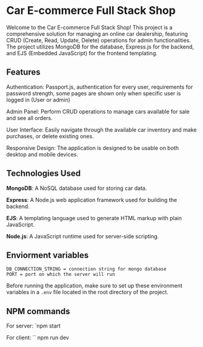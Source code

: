 
# Car E-commerce Full Stack Shop
Welcome to the Car E-commerce Full Stack Shop! This project is a comprehensive solution for managing an online car dealership, featuring CRUD (Create, Read, Update, Delete) operations for admin functionalities. The project utilizes MongoDB for the database, Express.js for the backend, and EJS (Embedded JavaScript) for the frontend templating.

## Features
Authentication: Passport.js, authentication for every user, requirements for password strength, some pages are shown only when specific user is logged in (User or admin)

Admin Panel: Perform CRUD operations to manage cars available for sale and see all orders.

User Interface: Easily navigate through the available car inventory and make purchases, or delete existing ones.

Responsive Design: The application is designed to be usable on both desktop and mobile devices.

## Technologies Used

**MongoDB**: A NoSQL database used for storing car data.


**Express**: A Node.js web application framework used for building the backend.


**EJS**: A templating language used to generate HTML markup with plain JavaScript.


**Node.js**: A JavaScript runtime used for server-side scripting.


## Enviorment variables

```
DB_CONNECTION_STRING = connection string for mongo database
PORT = port on which the server will run

```
Before running the application, make sure to set up these environment variables in a `.env` file located in the root directory of the project.

## NPM commands

For server: 
`npm start

For client:
`` npm run dev
